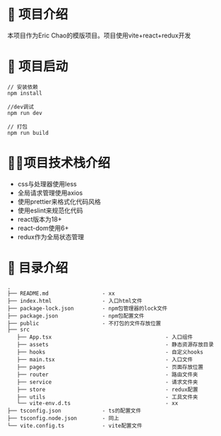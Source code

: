 # 🚪 项目介绍

本项目作为Eric Chao的模版项目。项目使用vite+react+redux开发

# 🎁 项目启动
```
// 安装依赖
npm install

//dev调试
npm run dev

// 打包
npm run build
```

# 🧑‍💻项目技术栈介绍

- css与处理器使用less
- 全局请求管理使用axios
- 使用prettier来格式化代码风格
- 使用eslint来规范化代码
- react版本为18+
- react-dom使用6+
- redux作为全局状态管理

# 📁 目录介绍

```
.
├── README.md                 - xx
├── index.html                - 入口html文件
├── package-lock.json         - npm包管理器的lock文件
├── package.json              - npm包配置文件
├── public                    - 不打包的文件存放位置
├── src
   ├── App.tsx                                    - 入口组件
   ├── assets                                     - 静态资源存放目录
   ├── hooks                                      - 自定义hooks
   ├── main.tsx                                   - 入口文件
   ├── pages                                      - 页面存放位置
   ├── router                                     - 路由文件夹
   ├── service                                    - 请求文件夹
   ├── store                                      - redux配置
   ├── utils                                      - 工具文件夹
   └── vite-env.d.ts                              - xx
├── tsconfig.json             - ts的配置文件
├── tsconfig.node.json        - 同上
└── vite.config.ts            - vite配置文件
```
